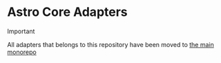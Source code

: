 # Astro Core Adapters

> [!IMPORTANT]
> All adapters that belongs to this repository have been moved to [the main monorepo](https://github.com/withastro/astro)
